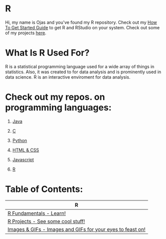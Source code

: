# R
Hi, my name is Ojas and you've found my R repository. Check out my [How To Get Started Guide](https://github.com/BOLTZZ/R/blob/master/How%20To%20Get%20Started%20Guide.md) to get R and RStudio on your system. Check out some of my projects [here]().
# What Is R Used For?
R is a statistical programming language used for a wide array of things in statistics. Also, it was created to for data analysis and is prominently used in data science. R is an interactive enviroment for data analysis.  
# Check out my repos. on programming languages:
1. [Java](https://github.com/BOLTZZ/Java)

2. [C](https://github.com/BOLTZZ/C) 

3. [Python](https://github.com/BOLTZZ/Python)

4. [HTML & CSS](https://github.com/BOLTZZ/HTML-CSS)

5. [Javascript](https://github.com/BOLTZZ/Javascript)

6. [R](https://github.com/BOLTZZ/R)
# Table of Contents:
| R
| ---
| [R Fundamentals - Learn!](https://github.com/BOLTZZ/R/tree/master/R%20Fundamentals)
| [R Projects - See some cool stuff!](https://github.com/BOLTZZ/R/tree/master/R%20Projects)
| [Images & GIFs - Images and GIFs for your eyes to feast on!](https://github.com/BOLTZZ/R/tree/master/Images%26GIFs)
